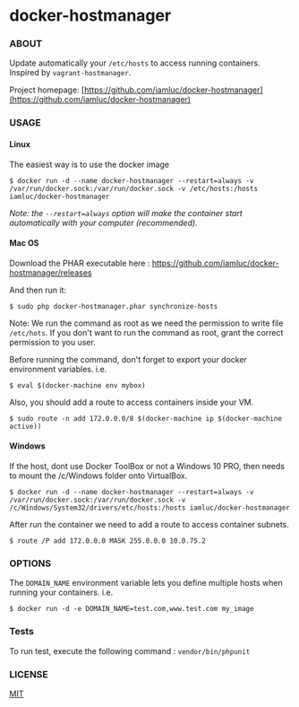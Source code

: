 docker-hostmanager
==================

### ABOUT

Update automatically your `/etc/hosts` to access running containers.
Inspired by `vagrant-hostmanager`.

Project homepage: [https://github.com/iamluc/docker-hostmanager](https://github.com/iamluc/docker-hostmanager)


### USAGE

#### Linux

The easiest way is to use the docker image

```console
$ docker run -d --name docker-hostmanager --restart=always -v /var/run/docker.sock:/var/run/docker.sock -v /etc/hosts:/hosts iamluc/docker-hostmanager
```

*Note: the `--restart=always` option will make the container start automatically with your computer (recommended).*

#### Mac OS

Download the PHAR executable here : https://github.com/iamluc/docker-hostmanager/releases

And then run it:

```console
$ sudo php docker-hostmanager.phar synchronize-hosts
```

Note: We run the command as root as we need the permission to write file `/etc/hots`.
If you don't want to run the command as root, grant the correct permission to you user.

Before running the command, don't forget to export your docker environment variables.
i.e.

```
$ eval $(docker-machine env mybox)
```

Also, you should add a route to access containers inside your VM.

```
$ sudo route -n add 172.0.0.0/8 $(docker-machine ip $(docker-machine active))
```

#### Windows

If the host, dont use Docker ToolBox or not a Windows 10 PRO, then needs to mount the /c/Windows folder onto VirtualBox.

```console
$ docker run -d --name docker-hostmanager --restart=always -v /var/run/docker.sock:/var/run/docker.sock -v /c/Windows/System32/drivers/etc/hosts:/hosts iamluc/docker-hostmanager
```

After run the container we need to add a route to access container subnets.

```
$ route /P add 172.0.0.0 MASK 255.0.0.0 10.0.75.2
```

### OPTIONS

The `DOMAIN_NAME` environment variable lets you define multiple hosts when running your containers.
i.e.
```
$ docker run -d -e DOMAIN_NAME=test.com,www.test.com my_image
```

### Tests

To run test, execute the following command : `vendor/bin/phpunit`

### LICENSE

[MIT](https://opensource.org/licenses/MIT)
